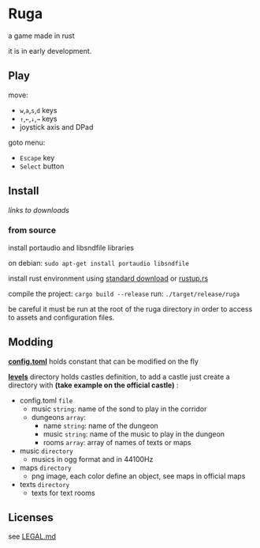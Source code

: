 # Ruga

a game made in rust

it is in early development.

## Play

move:
 * `w`,`a`,`s`,`d` keys
 * `↑`,`←`,`↓`,`→` keys
 * joystick axis and DPad

goto menu:
 * `Escape` key
 * `Select` button

## Install

*links to downloads*

### from source

install portaudio and libsndfile libraries

on debian: `sudo apt-get install portaudio libsndfile`

install rust environment using [standard download](https://www.rust-lang.org/en-US/downloads.html) or [rustup.rs](https://rustup.rs/)

compile the project: `cargo build --release`
run: `./target/release/ruga`

be careful it must be run at the root of the ruga directory in order to access to assets and configuration files.

## Modding

[**config.toml**](config.toml) holds constant that can be modified on the fly

[**levels**](levels) directory holds castles definition, to add a castle just create a directory with **(take example on the official castle)** :
* config.toml `file`
  * music `string`: name of the sond to play in the corridor
  * dungeons `array`:
    * name `string`: name of the dungeon
	* music `string`: name of the music to play in the dungeon
	* rooms `array`: array of names of texts or maps
* music `directory`
  * musics in ogg format and in 44100Hz
* maps `directory`
  * png image, each color define an object, see maps in official maps
* texts `directory`
  * texts for text rooms

## Licenses

see [LEGAL.md](LEGAL.md)
